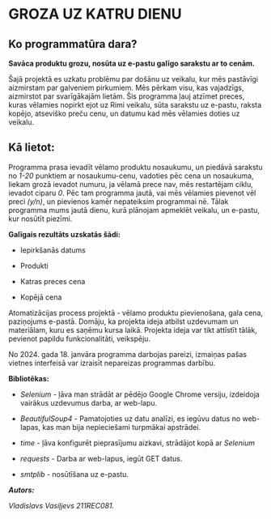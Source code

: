 # GROZA UZ KATRU DIENU 

Ko programmatūra dara?
-
**Savāca produktu grozu, nosūta uz e-pastu galīgo sarakstu ar to cenām.**

Šajā projektā es uzkatu problēmu par došānu uz veikalu, kur mēs pastāvīgi aizmirstam par galveniem pirkumiem. Mēs pērkam visu, kas vajadzīgs, aizmirstot par svarīgākajām lietām. Šis programma ļauj atzīmet preces, kuras vēlamies nopirkt ejot uz Rimi veikalu, sūta sarakstu uz e-pastu, raksta kopējo, atseviško preču cenu, un datumu kad mēs vēlamies doties uz veikalu. 

Kā lietot:
-
Programma prasa ievadīt vēlamo produktu nosaukumu, un piedāvā sarakstu no _1-20_ punktiem ar nosaukumu-cenu, vadoties pēc cena un nosaukuma, liekam grozā ievadot numuru, ja vēlamā prece nav, mēs restartējam ciklu, ievadot ciparu _0_.
Pēc tam programma jautā, vai mēs vēlamies pievenot vēl preci _(y/n)_, un pievienos kamēr nepateiksim programmai nē. Tālak programma mums jautā dienu, kurā plānojam apmeklēt veikalu, un e-pastu, kur nosūtīt piezīmi.

**Galīgais rezultāts uzskatās šādi:**

- Iepirkšanās datums

- Produkti

- Katras preces cena

- Kopējā cena


Atomatizācijas process projektā - vēlamo produktu pievienošana, gala cena, paziņojums e-pastā. Domāju, ka projekta ideja atbilst uzdevumam un materiālam, kuru es saņēmu kursa laikā. Projekta ideja var tikt attīstīt tālāk, pevienot papildu funkcionalitāti, veikspēju.

No 2024. gada 18. janvāra programma darbojas pareizi, izmaiņas pašas vietnes interfeisā var izraisīt nepareizas programmas darbību. 


**Bibliotēkas:**

- _Selenium_ - ļāva man strādāt ar pēdējo Google Chrome versiju, izdeidoja vairākus uzdevumus darba, ar web-lapu.

- _BeautifulSoup4_ - Pamatojoties uz datu analīzi, es iegūvu datus no web-lapas, kas man bija nepieciešami turpmākai apstrādei.

- _time_ - ļāva konfigurēt pieprasījumu aizkavi, strādājot kopā ar _Selenium_

- _requests_ - Darba ar web-lapus, iegūt GET datus.

- _smtplib_ - nosūtīšana uz e-pastu. 



**_Autors:_**

_Vladislavs Vasiļjevs 211REC081._
